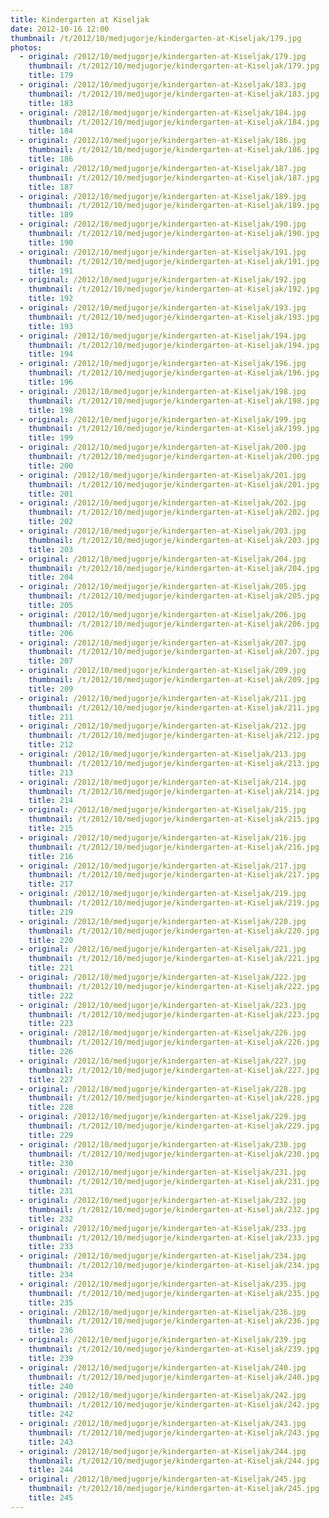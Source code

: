 ```yaml
---
title: Kindergarten at Kiseljak
date: 2012-10-16 12:00
thumbnail: /t/2012/10/medjugorje/kindergarten-at-Kiseljak/179.jpg
photos:
  - original: /2012/10/medjugorje/kindergarten-at-Kiseljak/179.jpg
    thumbnail: /t/2012/10/medjugorje/kindergarten-at-Kiseljak/179.jpg
    title: 179
  - original: /2012/10/medjugorje/kindergarten-at-Kiseljak/183.jpg
    thumbnail: /t/2012/10/medjugorje/kindergarten-at-Kiseljak/183.jpg
    title: 183
  - original: /2012/10/medjugorje/kindergarten-at-Kiseljak/184.jpg
    thumbnail: /t/2012/10/medjugorje/kindergarten-at-Kiseljak/184.jpg
    title: 184
  - original: /2012/10/medjugorje/kindergarten-at-Kiseljak/186.jpg
    thumbnail: /t/2012/10/medjugorje/kindergarten-at-Kiseljak/186.jpg
    title: 186
  - original: /2012/10/medjugorje/kindergarten-at-Kiseljak/187.jpg
    thumbnail: /t/2012/10/medjugorje/kindergarten-at-Kiseljak/187.jpg
    title: 187
  - original: /2012/10/medjugorje/kindergarten-at-Kiseljak/189.jpg
    thumbnail: /t/2012/10/medjugorje/kindergarten-at-Kiseljak/189.jpg
    title: 189
  - original: /2012/10/medjugorje/kindergarten-at-Kiseljak/190.jpg
    thumbnail: /t/2012/10/medjugorje/kindergarten-at-Kiseljak/190.jpg
    title: 190
  - original: /2012/10/medjugorje/kindergarten-at-Kiseljak/191.jpg
    thumbnail: /t/2012/10/medjugorje/kindergarten-at-Kiseljak/191.jpg
    title: 191
  - original: /2012/10/medjugorje/kindergarten-at-Kiseljak/192.jpg
    thumbnail: /t/2012/10/medjugorje/kindergarten-at-Kiseljak/192.jpg
    title: 192
  - original: /2012/10/medjugorje/kindergarten-at-Kiseljak/193.jpg
    thumbnail: /t/2012/10/medjugorje/kindergarten-at-Kiseljak/193.jpg
    title: 193
  - original: /2012/10/medjugorje/kindergarten-at-Kiseljak/194.jpg
    thumbnail: /t/2012/10/medjugorje/kindergarten-at-Kiseljak/194.jpg
    title: 194
  - original: /2012/10/medjugorje/kindergarten-at-Kiseljak/196.jpg
    thumbnail: /t/2012/10/medjugorje/kindergarten-at-Kiseljak/196.jpg
    title: 196
  - original: /2012/10/medjugorje/kindergarten-at-Kiseljak/198.jpg
    thumbnail: /t/2012/10/medjugorje/kindergarten-at-Kiseljak/198.jpg
    title: 198
  - original: /2012/10/medjugorje/kindergarten-at-Kiseljak/199.jpg
    thumbnail: /t/2012/10/medjugorje/kindergarten-at-Kiseljak/199.jpg
    title: 199
  - original: /2012/10/medjugorje/kindergarten-at-Kiseljak/200.jpg
    thumbnail: /t/2012/10/medjugorje/kindergarten-at-Kiseljak/200.jpg
    title: 200
  - original: /2012/10/medjugorje/kindergarten-at-Kiseljak/201.jpg
    thumbnail: /t/2012/10/medjugorje/kindergarten-at-Kiseljak/201.jpg
    title: 201
  - original: /2012/10/medjugorje/kindergarten-at-Kiseljak/202.jpg
    thumbnail: /t/2012/10/medjugorje/kindergarten-at-Kiseljak/202.jpg
    title: 202
  - original: /2012/10/medjugorje/kindergarten-at-Kiseljak/203.jpg
    thumbnail: /t/2012/10/medjugorje/kindergarten-at-Kiseljak/203.jpg
    title: 203
  - original: /2012/10/medjugorje/kindergarten-at-Kiseljak/204.jpg
    thumbnail: /t/2012/10/medjugorje/kindergarten-at-Kiseljak/204.jpg
    title: 204
  - original: /2012/10/medjugorje/kindergarten-at-Kiseljak/205.jpg
    thumbnail: /t/2012/10/medjugorje/kindergarten-at-Kiseljak/205.jpg
    title: 205
  - original: /2012/10/medjugorje/kindergarten-at-Kiseljak/206.jpg
    thumbnail: /t/2012/10/medjugorje/kindergarten-at-Kiseljak/206.jpg
    title: 206
  - original: /2012/10/medjugorje/kindergarten-at-Kiseljak/207.jpg
    thumbnail: /t/2012/10/medjugorje/kindergarten-at-Kiseljak/207.jpg
    title: 207
  - original: /2012/10/medjugorje/kindergarten-at-Kiseljak/209.jpg
    thumbnail: /t/2012/10/medjugorje/kindergarten-at-Kiseljak/209.jpg
    title: 209
  - original: /2012/10/medjugorje/kindergarten-at-Kiseljak/211.jpg
    thumbnail: /t/2012/10/medjugorje/kindergarten-at-Kiseljak/211.jpg
    title: 211
  - original: /2012/10/medjugorje/kindergarten-at-Kiseljak/212.jpg
    thumbnail: /t/2012/10/medjugorje/kindergarten-at-Kiseljak/212.jpg
    title: 212
  - original: /2012/10/medjugorje/kindergarten-at-Kiseljak/213.jpg
    thumbnail: /t/2012/10/medjugorje/kindergarten-at-Kiseljak/213.jpg
    title: 213
  - original: /2012/10/medjugorje/kindergarten-at-Kiseljak/214.jpg
    thumbnail: /t/2012/10/medjugorje/kindergarten-at-Kiseljak/214.jpg
    title: 214
  - original: /2012/10/medjugorje/kindergarten-at-Kiseljak/215.jpg
    thumbnail: /t/2012/10/medjugorje/kindergarten-at-Kiseljak/215.jpg
    title: 215
  - original: /2012/10/medjugorje/kindergarten-at-Kiseljak/216.jpg
    thumbnail: /t/2012/10/medjugorje/kindergarten-at-Kiseljak/216.jpg
    title: 216
  - original: /2012/10/medjugorje/kindergarten-at-Kiseljak/217.jpg
    thumbnail: /t/2012/10/medjugorje/kindergarten-at-Kiseljak/217.jpg
    title: 217
  - original: /2012/10/medjugorje/kindergarten-at-Kiseljak/219.jpg
    thumbnail: /t/2012/10/medjugorje/kindergarten-at-Kiseljak/219.jpg
    title: 219
  - original: /2012/10/medjugorje/kindergarten-at-Kiseljak/220.jpg
    thumbnail: /t/2012/10/medjugorje/kindergarten-at-Kiseljak/220.jpg
    title: 220
  - original: /2012/10/medjugorje/kindergarten-at-Kiseljak/221.jpg
    thumbnail: /t/2012/10/medjugorje/kindergarten-at-Kiseljak/221.jpg
    title: 221
  - original: /2012/10/medjugorje/kindergarten-at-Kiseljak/222.jpg
    thumbnail: /t/2012/10/medjugorje/kindergarten-at-Kiseljak/222.jpg
    title: 222
  - original: /2012/10/medjugorje/kindergarten-at-Kiseljak/223.jpg
    thumbnail: /t/2012/10/medjugorje/kindergarten-at-Kiseljak/223.jpg
    title: 223
  - original: /2012/10/medjugorje/kindergarten-at-Kiseljak/226.jpg
    thumbnail: /t/2012/10/medjugorje/kindergarten-at-Kiseljak/226.jpg
    title: 226
  - original: /2012/10/medjugorje/kindergarten-at-Kiseljak/227.jpg
    thumbnail: /t/2012/10/medjugorje/kindergarten-at-Kiseljak/227.jpg
    title: 227
  - original: /2012/10/medjugorje/kindergarten-at-Kiseljak/228.jpg
    thumbnail: /t/2012/10/medjugorje/kindergarten-at-Kiseljak/228.jpg
    title: 228
  - original: /2012/10/medjugorje/kindergarten-at-Kiseljak/229.jpg
    thumbnail: /t/2012/10/medjugorje/kindergarten-at-Kiseljak/229.jpg
    title: 229
  - original: /2012/10/medjugorje/kindergarten-at-Kiseljak/230.jpg
    thumbnail: /t/2012/10/medjugorje/kindergarten-at-Kiseljak/230.jpg
    title: 230
  - original: /2012/10/medjugorje/kindergarten-at-Kiseljak/231.jpg
    thumbnail: /t/2012/10/medjugorje/kindergarten-at-Kiseljak/231.jpg
    title: 231
  - original: /2012/10/medjugorje/kindergarten-at-Kiseljak/232.jpg
    thumbnail: /t/2012/10/medjugorje/kindergarten-at-Kiseljak/232.jpg
    title: 232
  - original: /2012/10/medjugorje/kindergarten-at-Kiseljak/233.jpg
    thumbnail: /t/2012/10/medjugorje/kindergarten-at-Kiseljak/233.jpg
    title: 233
  - original: /2012/10/medjugorje/kindergarten-at-Kiseljak/234.jpg
    thumbnail: /t/2012/10/medjugorje/kindergarten-at-Kiseljak/234.jpg
    title: 234
  - original: /2012/10/medjugorje/kindergarten-at-Kiseljak/235.jpg
    thumbnail: /t/2012/10/medjugorje/kindergarten-at-Kiseljak/235.jpg
    title: 235
  - original: /2012/10/medjugorje/kindergarten-at-Kiseljak/236.jpg
    thumbnail: /t/2012/10/medjugorje/kindergarten-at-Kiseljak/236.jpg
    title: 236
  - original: /2012/10/medjugorje/kindergarten-at-Kiseljak/239.jpg
    thumbnail: /t/2012/10/medjugorje/kindergarten-at-Kiseljak/239.jpg
    title: 239
  - original: /2012/10/medjugorje/kindergarten-at-Kiseljak/240.jpg
    thumbnail: /t/2012/10/medjugorje/kindergarten-at-Kiseljak/240.jpg
    title: 240
  - original: /2012/10/medjugorje/kindergarten-at-Kiseljak/242.jpg
    thumbnail: /t/2012/10/medjugorje/kindergarten-at-Kiseljak/242.jpg
    title: 242
  - original: /2012/10/medjugorje/kindergarten-at-Kiseljak/243.jpg
    thumbnail: /t/2012/10/medjugorje/kindergarten-at-Kiseljak/243.jpg
    title: 243
  - original: /2012/10/medjugorje/kindergarten-at-Kiseljak/244.jpg
    thumbnail: /t/2012/10/medjugorje/kindergarten-at-Kiseljak/244.jpg
    title: 244
  - original: /2012/10/medjugorje/kindergarten-at-Kiseljak/245.jpg
    thumbnail: /t/2012/10/medjugorje/kindergarten-at-Kiseljak/245.jpg
    title: 245
---
```

